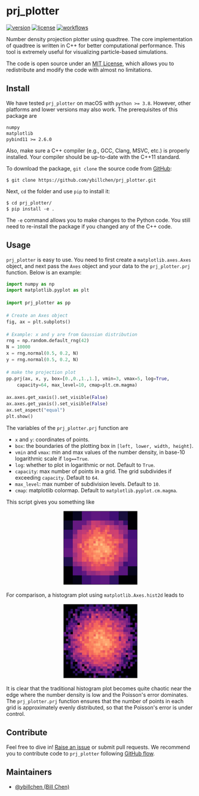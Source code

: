 # prj_plotter

[![version](https://img.shields.io/badge/version-0.1.2-blue.svg)](https://github.com/ybillchen/prj_plotter)
[![license](https://img.shields.io/github/license/ybillchen/prj_plotter)](LICENSE)
[![workflows](https://img.shields.io/github/actions/workflow/status/ybillchen/prj_plotter/build.yaml?logo=github)](https://github.com/ybillchen/prj_plotter/actions/workflows/build.yaml)

Number density projection plotter using quadtree. The core implementation of quadtree is written in C++ for better computational performance. This tool is extremely useful for visualizing particle-based simulations.

The code is open source under an [MIT License](LICENSE), which allows you to redistribute and modify the code with almost no limitations.

## Install

We have tested `prj_plotter` on macOS with `python >= 3.8`. However, other platforms and lower versions may also work. The prerequisites of this package are
```
numpy
matplotlib
pybind11 >= 2.6.0
```
 
Also, make sure a C++ compiler (e.g., GCC, Clang, MSVC, etc.) is properly installed. Your compiler should be up-to-date with the C++11 standard.

To download the package, `git clone` the source code from [GitHub](https://github.com/ybillchen/prj_plotter):
```shell
$ git clone https://github.com/ybillchen/prj_plotter.git
```
Next, `cd` the folder and use `pip` to install it:
```shell
$ cd prj_plotter/
$ pip install -e .
```
The `-e` command allows you to make changes to the Python code. You still need to re-install the package if you changed any of the C++ code.

## Usage

`prj_plotter` is easy to use. You need to first create a `matplotlib.axes.Axes` object, and next pass the `Axes` object and your data to the `prj_plotter.prj` function. Below is an example:
```python
import numpy as np 
import matplotlib.pyplot as plt

import prj_plotter as pp

# Create an Axes object
fig, ax = plt.subplots()

# Example: x and y are from Gaussian distribution
rng = np.random.default_rng(42)
N = 10000
x = rng.normal(0.5, 0.2, N)
y = rng.normal(0.5, 0.2, N)

# make the projection plot
pp.prj(ax, x, y, box=[0.,0.,1.,1.], vmin=3, vmax=5, log=True, 
	capacity=64, max_level=10, cmap=plt.cm.magma)

ax.axes.get_xaxis().set_visible(False)
ax.axes.get_yaxis().set_visible(False)
ax.set_aspect("equal")
plt.show()
```
The variables of the `prj_plotter.prj` function are

* `x` and `y`: coordinates of points.
* `box`: the boundaries of the plotting box in `[left, lower, width, height]`.
* `vmin` and `vmax`: min and max values of the number density, in base-10 logarithmic scale if `log==True`.
* `log`: whether to plot in logarithmic or not. Default to `True`.
* `capacity`: max number of points in a grid. The grid subdivides if exceeding `capacity`. Default to `64`.
* `max_level`: max number of subdivision levels. Default to `10`.
* `cmap`: matplotlib colormap. Default to `matplotlib.pyplot.cm.magma`.

This script gives you something like 
<p align="center"><img src="figs/prj_demo.png" alt="Demo prj" width="40%"/></p>

For comparison, a histogram plot using `matplotlib.Axes.hist2d` leads to

<p align="center"><img src="figs/hist2d_demo.png" alt="Demo hist2d" width="40%"/></p>

It is clear that the traditional histogram plot becomes quite chaotic near the edge where the number density is low and the Poisson's error dominates. The `prj_plotter.prj` function ensures that the number of points in each grid is approximately evenly distributed, so that the Poisson's error is under control.


## Contribute

Feel free to dive in! [Raise an issue](https://github.com/ybillchen/prj_plotter/issues/new) or submit pull requests. We recommend you to contribute code to `prj_plotter` following [GitHub flow](https://docs.github.com/en/get-started/quickstart/github-flow). 

## Maintainers

- [@ybillchen (Bill Chen)](https://github.com/ybillchen)
